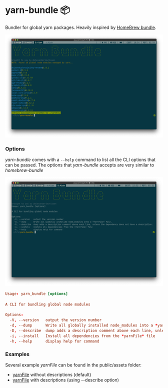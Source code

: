 # yarn-bundle 📦

Bundler for global yarn packages.
Heavily inspired by [HomeBrew bundle](https://github.com/Homebrew/homebrew-bundle).

![image](public/assets/yarn_bundle_dump.png)

### Options

*yarn-bundle* comes with a `--help` command to list all the CLI options that can be passed.
The options that *yarn-bundle* accepts are very similar to *homebrew-bundle*

![image](public/assets/yarn_bundle_help.png)

```conf
Usage: yarn_bundle [options]

A CLI for bundling global node modules

Options:
  -V, --version   output the version number
  -d, --dump      Write all globally installed node_modules into a *yarnFile* file.
  -D, --describe  dump adds a description comment above each line, unless the dependency does not have a description.
  -i, --install   Install all dependencies from the *yarnFile* file
  -h, --help      display help for command
```

### Examples

Several example *yarnFile* can be found in the public/assets folder:

- [yarnFile](public/assets/example_yarn_file) without descriptions (default)
- [yarnFile](public/assets/example_yarn_file_with_describe) with descriptions (using --describe option)
